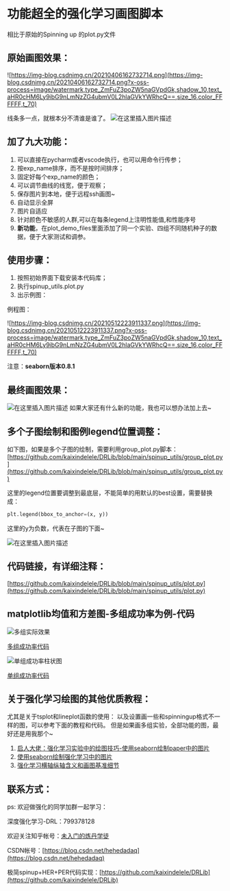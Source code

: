 # 功能超全的强化学习画图脚本

相比于原始的Spinning up 的plot.py文件

## 原始画图效果：

![https://img-blog.csdnimg.cn/20210406162732714.png](https://img-blog.csdnimg.cn/20210406162732714.png?x-oss-process=image/watermark,type_ZmFuZ3poZW5naGVpdGk,shadow_10,text_aHR0cHM6Ly9ibG9nLmNzZG4ubmV0L2hlaGVkYWRhcQ==,size_16,color_FFFFFF,t_70)

线条多一点，就根本分不清谁是谁了。
![在这里插入图片描述](https://img-blog.csdnimg.cn/20210406162852952.png?x-oss-process=image/watermark,type_ZmFuZ3poZW5naGVpdGk,shadow_10,text_aHR0cHM6Ly9ibG9nLmNzZG4ubmV0L2hlaGVkYWRhcQ==,size_16,color_FFFFFF,t_70)



## 加了九大功能：

1. 可以直接在pycharm或者vscode执行，也可以用命令行传参；
2. 按exp_name排序，而不是按时间排序；
3. 固定好每个exp_name的颜色；
4. 可以调节曲线的线宽，便于观察；
5. 保存图片到本地，便于远程ssh画图~
6. 自动显示全屏
7. 图片自适应
8. 针对颜色不敏感的人群,可以在每条legend上注明性能值,和性能序号
9. **新功能**，在plot_demo_files里面添加了同一个实验、四组不同随机种子的数据，便于大家测试和调参。

## 使用步骤：
1. 按照初始界面下载安装本代码库；
2. 执行spinup_utils.plot.py
3. 出示例图：

例程图：

![https://img-blog.csdnimg.cn/20210512223911337.png](https://img-blog.csdnimg.cn/20210512223911337.png?x-oss-process=image/watermark,type_ZmFuZ3poZW5naGVpdGk,shadow_10,text_aHR0cHM6Ly9ibG9nLmNzZG4ubmV0L2hlaGVkYWRhcQ==,size_16,color_FFFFFF,t_70)


注意：**seaborn版本0.8.1**


## 最终画图效果：
![在这里插入图片描述](https://img-blog.csdnimg.cn/2021040616224411.png?x-oss-process=image/watermark,type_ZmFuZ3poZW5naGVpdGk,shadow_10,text_aHR0cHM6Ly9ibG9nLmNzZG4ubmV0L2hlaGVkYWRhcQ==,size_16,color_FFFFFF,t_70)
如果大家还有什么新的功能，我也可以想办法加上去~

## 多个子图绘制和图例legend位置调整：
如下图，如果是多个子图的绘制，需要利用group_plot.py脚本：
[https://github.com/kaixindelele/DRLib/blob/main/spinup_utils/group_plot.py](https://github.com/kaixindelele/DRLib/blob/main/spinup_utils/group_plot.py)

这里的legend位置要调整到最底层，不能简单的用默认的best设置，需要替换成：


```python
plt.legend(bbox_to_anchor=(x, y))
```

这里的y为负数，代表在子图的下面~

![在这里插入图片描述](https://img-blog.csdnimg.cn/20210611093742566.png?x-oss-process=image/watermark,type_ZmFuZ3poZW5naGVpdGk,shadow_10,text_aHR0cHM6Ly9ibG9nLmNzZG4ubmV0L2hlaGVkYWRhcQ==,size_16,color_FFFFFF,t_70)


## 代码链接，有详细注释：
[https://github.com/kaixindelele/DRLib/blob/main/spinup_utils/plot.py](https://github.com/kaixindelele/DRLib/blob/main/spinup_utils/plot.py)

## matplotlib均值和方差图-多组成功率为例-代码

![多组实际效果](https://img-blog.csdnimg.cn/20210221004735541.png?x-oss-process=image/watermark,type_ZmFuZ3poZW5naGVpdGk,shadow_10,text_aHR0cHM6Ly9ibG9nLmNzZG4ubmV0L2hlaGVkYWRhcQ==,size_16,color_FFFFFF,t_70#pic_center)

[多组成功率代码](https://github.com/kaixindelele/DRLib/blob/main/spinup_utils/plot_success_group.py)

![单组成功率柱状图](https://img-blog.csdnimg.cn/20210408120845755.png?x-oss-process=image/watermark,type_ZmFuZ3poZW5naGVpdGk,shadow_10,text_aHR0cHM6Ly9ibG9nLmNzZG4ubmV0L2hlaGVkYWRhcQ==,size_16,color_FFFFFF,t_70)

[单组成功率代码](https://github.com/kaixindelele/DRLib/blob/main/spinup_utils/plot_success.py)

## 关于强化学习绘图的其他优质教程：
尤其是关于tsplot和lineplot函数的使用：
以及设置画一些和spinningup格式不一样的图，可以参考下面的教程和代码。
但是如果画多组实验，全部功能的图，最好还是用我那个~


1. [启人大佬：强化学习实验中的绘图技巧-使用seaborn绘制paper中的图片](https://zhuanlan.zhihu.com/p/75477750)
2. [使用seaborn绘制强化学习中的图片](https://zhuanlan.zhihu.com/p/147847062)
3. [强化学习横轴纵轴含义和画图基准细节](参考链接：https://spinningup.openai.com/en/latest/spinningup/bench.html#experiment-details)





## 联系方式：
ps: 欢迎做强化的同学加群一起学习：

深度强化学习-DRL：799378128

欢迎关注知乎帐号：[未入门的炼丹学徒](https://www.zhihu.com/people/heda-he-28)

CSDN帐号：[https://blog.csdn.net/hehedadaq](https://blog.csdn.net/hehedadaq)

极简spinup+HER+PER代码实现：[https://github.com/kaixindelele/DRLib](https://github.com/kaixindelele/DRLib)
